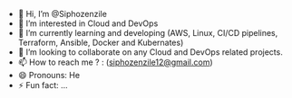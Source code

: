 - 👋 Hi, I’m @Siphozenzile
- 👀 I’m interested in Cloud and DevOps
- 🌱 I’m currently learning and developing (AWS, Linux, CI/CD pipelines, Terraform, Ansible, Docker and Kubernates)
- 💞️ I’m looking to collaborate on any Cloud and DevOps related projects.
- 📫 How to reach me ? : (siphozenzile12@gmail.com)
- 😄 Pronouns: He 
- ⚡ Fun fact: ...

<!---
Siphozenzile/Siphozenzile is a ✨ special ✨ repository because its `README.md` (this file) appears on your GitHub profile.
You can click the Preview link to take a look at your changes.
--->
